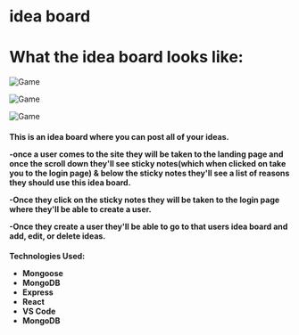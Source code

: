 # idea board

<h1>What the idea board looks like:</h1>

![Game](https://i.imgur.com/5hZ1kHS.png)

![Game](https://i.imgur.com/bSTZjxz.png)

![Game](https://i.imgur.com/IndmYY3.png)



<h4>
 This is an idea board where you can post all of your ideas. 

-once a user comes to the site they will be taken to the landing page and once the scroll down 
they'll see sticky notes(which when clicked on take you to the login page) & below the sticky notes they'll 
see a list of reasons they should use this idea board. 

-Once they click on the sticky notes they will be taken to the login page where they'll be able to create a user.

-Once they create a user they'll be able to go to that users idea board and add, edit, or delete ideas.
</h4>

<h4>
  
Technologies Used:

<ul>
<li>Mongoose</li>
<li>MongoDB</li>
<li>Express</li>
<li>React</li>
<li>VS Code</li>
<li>MongoDB</li>
</ul>
</h4>
